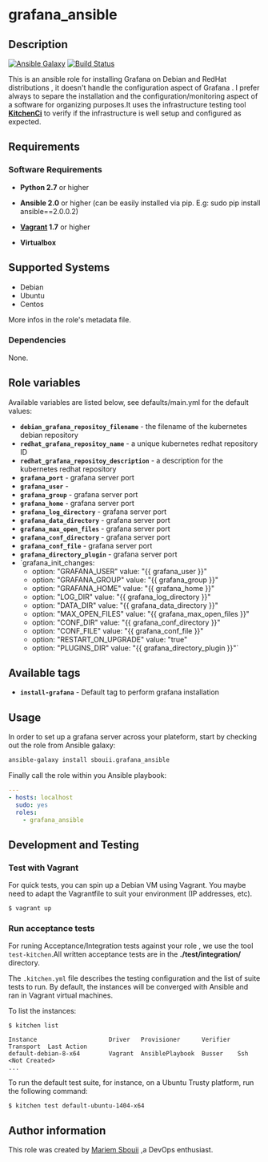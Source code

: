 # grafana_ansible

## Description

[![Ansible Galaxy](https://img.shields.io/badge/galaxy-sbouii.grafana_ansible-blue.svg)](https://galaxy.ansible.com/sbouii/grafana_ansible/) 
[![Build Status](https://travis-ci.org/sbouii/grafana_ansible.svg?branch=master)](https://travis-ci.org/sbouii/grafana_ansible)


This is an ansible role for installing Grafana on Debian and RedHat distributions , it doesn't handle the configuration aspect of 
Grafana . I prefer always to separe the installation and the configuration/monitoring aspect of a software for organizing  purposes.It uses the infrastructure testing tool **[KitchenCi](http://kitchen.ci/)** to verify if the infrastructure is well setup and configured as expected.

## Requirements

### Software Requirements

- **Python 2.7** or higher

- **Ansible 2.0** or higher (can be easily installed via pip. E.g: sudo pip install ansible==2.0.0.2)

- **[Vagrant](https://www.vagrantup.com/) 1.7** or higher 

- **Virtualbox**

## Supported Systems

- Debian
- Ubuntu
- Centos

More infos in the role's metadata file.


### Dependencies

None.

## Role variables
Available variables are listed below, see defaults/main.yml for the default values:

- **`debian_grafana_repositoy_filename`** - the filename of the kubernetes debian repository 
- **`redhat_grafana_repositoy_name`** - a unique kubernetes redhat repository ID
- **`redhat_grafana_repositoy_description`** - a description for the kubernetes redhat repository
- **`grafana_port`** - grafana server port
- **`grafana_user`** - 
- **`grafana_group`** - grafana server port
- **`grafana_home`** - grafana server port
- **`grafana_log_directory`** - grafana server port
- **`grafana_data_directory`** - grafana server port
- **`grafana_max_open_files`** - grafana server port
- **`grafana_conf_directory`** - grafana server port
- **`grafana_conf_file`** - grafana server port
- **`grafana_directory_plugin`** - grafana server port
- `grafana_init_changes:
  - option: "GRAFANA_USER"
    value: "{{ grafana_user }}"
  - option: "GRAFANA_GROUP"
    value: "{{ grafana_group }}"
  - option: "GRAFANA_HOME"
    value:  "{{ grafana_home }}"
  - option: "LOG_DIR"
    value: "{{ grafana_log_directory }}"
  - option: "DATA_DIR"
    value: "{{ grafana_data_directory }}"
  - option: "MAX_OPEN_FILES"
    value: "{{ grafana_max_open_files }}"
  - option: "CONF_DIR"
    value: "{{ grafana_conf_directory }}"
  - option: "CONF_FILE"
    value: "{{ grafana_conf_file }}"
  - option: "RESTART_ON_UPGRADE"
    value: "true"
  - option: "PLUGINS_DIR"
    value: "{{ grafana_directory_plugin }}"`

## Available tags

- **`install-grafana`** -  Default tag to perform grafana installation

## Usage

In order to set up a grafana server across your plateform, start by checking out the role from Ansible galaxy:
```bash
ansible-galaxy install sbouii.grafana_ansible
```

Finally call the role within you Ansible playbook:
```yaml
---
- hosts: localhost
  sudo: yes
  roles:
    - grafana_ansible
```
## Development and Testing
### Test with Vagrant
For quick tests, you can spin up a Debian VM using Vagrant. You maybe need to adapt the Vagrantfile to suit your environment (IP addresses, etc).

    $ vagrant up

### Run acceptance tests

For runing Acceptance/Integration tests against your role , we use the tool `test-kitchen`.All written acceptance tests are in the **./test/integration/** directory.

The `.kitchen.yml` file describes the testing configuration and the list of suite tests to run. By default, the instances will be converged with Ansible and ran in Vagrant virtual machines.

To list the instances:

    $ kitchen list

    Instance                    Driver   Provisioner      Verifier  Transport  Last Action
    default-debian-8-x64        Vagrant  AnsiblePlaybook  Busser    Ssh        <Not Created>
    ...

To run the default test suite, for instance, on a Ubuntu Trusty platform, run the following command:

    $ kitchen test default-ubuntu-1404-x64

## Author information

This role was created by [Mariem Sbouii](https://www.linkedin.com/in/mariem-sboui-76906711b) ,a DevOps enthusiast.

